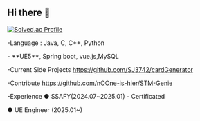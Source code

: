 ## Hi there 👋

<!--
**SJ3742/SJ3742** is a ✨ _special_ ✨ repository because its `README.md` (this file) appears on your GitHub profile.

Here are some ideas to get you started:

- 🔭 I’m currently working on ...
- 🌱 I’m currently learning ...
- 👯 I’m looking to collaborate on ...
- 🤔 I’m looking for help with ...
- 💬 Ask me about ...
- 📫 How to reach me: ...
- 😄 Pronouns: ...
- ⚡ Fun fact: ...
-->
[![Solved.ac Profile](http://mazassumnida.wtf/api/generate_badge?boj=causj)](https://solved.ac/causj)
<p>-Language : Java, C, C++, Python</p>
- **UE5**, Spring boot, vue.js,MySQL


-Current Side Projects
https://github.com/SJ3742/cardGenerator

-Contribute 
https://github.com/nOOne-is-hier/STM-Genie

-Experience
● SSAFY(2024.07~2025.01) - Certificated 

● UE Engineer (2025.01~)
